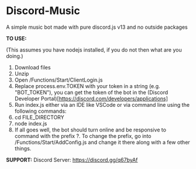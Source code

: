 # Discord-Music
A simple music bot made with pure discord.js v13 and no outside packages

**TO USE:**

(This assumes you have nodejs installed, if you do not then what are you doing.)

1. Download files
2. Unzip
3. Open /Functions/Start/ClientLogin.js
4. Replace process.env.TOKEN with your token in a string (e.g. "BOT_TOKEN"), you can get the token of the bot in the (Discord Developer Portal)[https://discord.com/developers/applications]
5. Run index.js either via an IDE like VSCode or via command line using the following commands:
6. cd FILE_DIRECTORY
7. node index.js
8. If all goes well, the bot should turn online and be responsive to command with the prefix ?. To change the prefix, go into /Functions/Start/AddConfig.js and change it there along with a few other things.

**SUPPORT:**
Discord Server: https://discord.gg/q67byAf